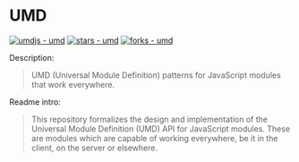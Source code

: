 # UMD

[![umdjs - umd](https://img.shields.io/static/v1?label=umdjs&message=umd&color=blue&logo=github)](https://github.com/umdjs/umd)
[![stars - umd](https://img.shields.io/github/stars/umdjs/umd?style=social)](https://github.com/umdjs/umd)
[![forks - umd](https://img.shields.io/github/forks/umdjs/umd?style=social)](https://github.com/umdjs/umd)

Description:

>  UMD (Universal Module Definition) patterns for JavaScript modules that work everywhere. 

Readme intro:

> This repository formalizes the design and implementation of the Universal Module Definition (UMD) API for JavaScript modules. These are modules which are capable of working everywhere, be it in the client, on the server or elsewhere.
